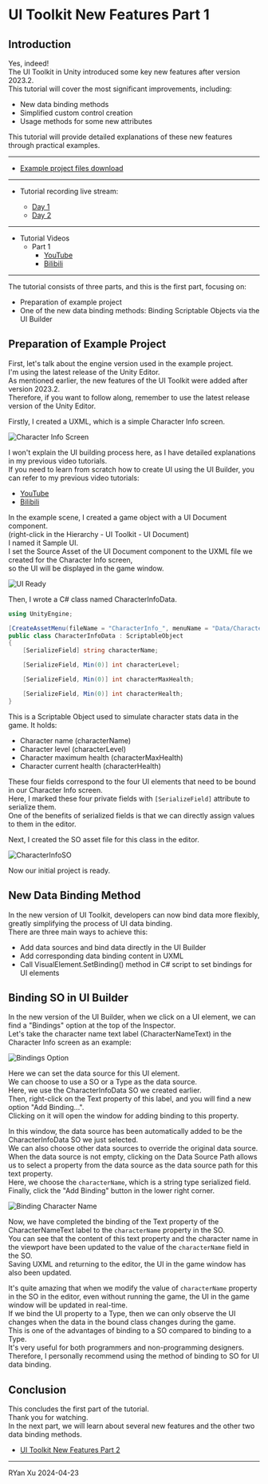 # UI Toolkit New Features Part 1

## Introduction

Yes, indeed!  
The UI Toolkit in Unity introduced some key new features after version 2023.2.  
This tutorial will cover the most significant improvements, including:

- New data binding methods
- Simplified custom control creation
- Usage methods for some new attributes

This tutorial will provide detailed explanations of these new features through practical examples.

---

- [Example project files download](https://www.patreon.com/posts/unity-ui-toolkit-102677647?utm_medium=clipboard_copy&utm_source=copyLink&utm_campaign=postshare_creator&utm_content=join_link)

---

- Tutorial recording live stream:

  - [Day 1](https://www.patreon.com/posts/unity-ui-toolkit-102799835?utm_medium=clipboard_copy&utm_source=copyLink&utm_campaign=postshare_creator&utm_content=join_link)
  - [Day 2](https://www.patreon.com/posts/unity-ui-toolkit-102845772?utm_medium=clipboard_copy&utm_source=copyLink&utm_campaign=postshare_creator&utm_content=join_link)

---

- Tutorial Videos
  - Part 1
    - [YouTube](https://youtu.be/cbQJq_O3ZEo)
    - [Bilibili](https://www.bilibili.com/video/BV1Jr421g7Lr/)

---

The tutorial consists of three parts, and this is the first part, focusing on:

- Preparation of example project
- One of the new data binding methods: Binding Scriptable Objects via the UI Builder

## Preparation of Example Project

First, let's talk about the engine version used in the example project.  
I'm using the latest release of the Unity Editor.  
As mentioned earlier, the new features of the UI Toolkit were added after version 2023.2.  
Therefore, if you want to follow along, remember to use the latest release version of the Unity Editor.

Firstly, I created a UXML, which is a simple Character Info screen.

![Character Info Screen](../images/ui-toolkit-in-Unity-2023/UIToolkitInUnity2023-01.png)

I won't explain the UI building process here, as I have detailed explanations in my previous video tutorials.  
If you need to learn from scratch how to create UI using the UI Builder, you can refer to my previous video tutorials:

- [YouTube](https://www.youtube.com/playlist?list=PLrn_k3ArwNC1l_upOeWPdfRyLcXBuE-tx)
- [Bilibili](https://www.bilibili.com/video/BV1pK411m7n9/)

In the example scene, I created a game object with a UI Document component.  
(right-click in the Hierarchy - UI Toolkit - UI Document)  
I named it Sample UI.  
I set the Source Asset of the UI Document component to the UXML file we created for the Character Info screen,  
so the UI will be displayed in the game window.

![UI Ready](../images/ui-toolkit-in-Unity-2023/UIToolkitInUnity2023-02.png)

Then, I wrote a C# class named CharacterInfoData.

```C#
using UnityEngine;

[CreateAssetMenu(fileName = "CharacterInfo_", menuName = "Data/Character Info")]
public class CharacterInfoData : ScriptableObject
{
    [SerializeField] string characterName;

    [SerializeField, Min(0)] int characterLevel;

    [SerializeField, Min(0)] int characterMaxHealth;

    [SerializeField, Min(0)] int characterHealth;
}
```

This is a Scriptable Object used to simulate character stats data in the game. It holds:

- Character name (characterName)
- Character level (characterLevel)
- Character maximum health (characterMaxHealth)
- Character current health (characterHealth)

These four fields correspond to the four UI elements that need to be bound in our Character Info screen.  
Here, I marked these four private fields with `[SerializeField]` attribute to serialize them.  
One of the benefits of serialized fields is that we can directly assign values to them in the editor.

Next, I created the SO asset file for this class in the editor.

![CharacterInfoSO](../images/ui-toolkit-in-Unity-2023/UIToolkitInUnity2023-03.png)

Now our initial project is ready.

## New Data Binding Method

In the new version of UI Toolkit, developers can now bind data more flexibly, greatly simplifying the process of UI data binding.  
There are three main ways to achieve this:

- Add data sources and bind data directly in the UI Builder
- Add corresponding data binding content in UXML
- Call VisualElement.SetBinding() method in C# script to set bindings for UI elements

## Binding SO in UI Builder

In the new version of the UI Builder, when we click on a UI element, we can find a "Bindings" option at the top of the Inspector.  
Let's take the character name text label (CharacterNameText) in the Character Info screen as an example:

![Bindings Option](../images/ui-toolkit-in-Unity-2023/UIToolkitInUnity2023-04.png)

Here we can set the data source for this UI element.  
We can choose to use a SO or a Type as the data source.  
Here, we use the CharacterInfoData SO we created earlier.  
Then, right-click on the Text property of this label, and you will find a new option "Add Binding...".  
Clicking on it will open the window for adding binding to this property.

In this window, the data source has been automatically added to be the CharacterInfoData SO we just selected.  
We can also choose other data sources to override the original data source.  
When the data source is not empty, clicking on the Data Source Path allows us to select a property from the data source as the data source path for this text property.  
Here, we choose the `characterName`, which is a string type serialized field.  
Finally, click the "Add Binding" button in the lower right corner.

![Binding Character Name](../images/ui-toolkit-in-Unity-2023/UIToolkitInUnity2023-05.png)

Now, we have completed the binding of the Text property of the CharacterNameText label to the `characterName` property in the SO.  
You can see that the content of this text property and the character name in the viewport have been updated to the value of the `characterName` field in the SO.  
Saving UXML and returning to the editor, the UI in the game window has also been updated.

It's quite amazing that when we modify the value of `characterName` property in the SO in the editor, even without running the game, the UI in the game window will be updated in real-time.  
If we bind the UI property to a Type, then we can only observe the UI changes when the data in the bound class changes during the game.  
This is one of the advantages of binding to a SO compared to binding to a Type.  
It's very useful for both programmers and non-programming designers.  
Therefore, I personally recommend using the method of binding to SO for UI data binding.

## Conclusion

This concludes the first part of the tutorial.  
Thank you for watching.  
In the next part, we will learn about several new features and the other two data binding methods.

- [UI Toolkit New Features Part 2]()

---

RYan Xu 2024-04-23
